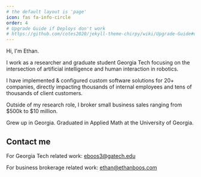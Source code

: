 ```yaml
---
# the default layout is 'page'
icon: fas fa-info-circle
order: 4
# Upgrade Guide if Deploys don't work
# https://github.com/cotes2020/jekyll-theme-chirpy/wiki/Upgrade-Guide#upgrade-from-starter
---
```

Hi, I'm Ethan.

I work as a researcher and graduate student Georgia Tech focusing on the intersection of artificial intelligence and human interaction in robotics. 

I have implemented & configured custom software solutions for 20+ companies, directly impacting thousands of internal employees and tens of thousands of client customers.

Outside of my research role, I broker small business sales ranging from $500k to $10 million.

Grew up in Georgia. Graduated in Applied Math at the University of Georgia. 

## Contact me
For Georgia Tech related work: [eboos3@gatech.edu](mailto:eboos3@gatech.edu)

For business brokerage related work: [ethan@ethanboos.com](mailto:ethan@ethanboos.com)
